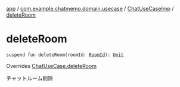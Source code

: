 [app](../../index.md) / [com.example.chatmemo.domain.usecase](../index.md) / [ChatUseCaseImp](index.md) / [deleteRoom](./delete-room.md)

# deleteRoom

`suspend fun deleteRoom(roomId: `[`RoomId`](../../com.example.chatmemo.domain.model.value/-room-id/index.md)`): `[`Unit`](https://kotlinlang.org/api/latest/jvm/stdlib/kotlin/-unit/index.html)

Overrides [ChatUseCase.deleteRoom](../-chat-use-case/delete-room.md)

チャットルーム削除

